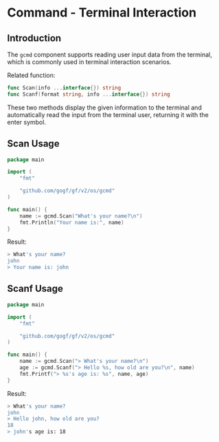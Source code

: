 # Command - Terminal Interaction

## Introduction

The `gcmd` component supports reading user input data from the terminal, which is commonly used in terminal interaction scenarios.

Related function:

```go
func Scan(info ...interface{}) string
func Scanf(format string, info ...interface{}) string
```

These two methods display the given information to the terminal and automatically read the input from the terminal user, returning it with the enter symbol.

## Scan Usage

```go
package main

import (
    "fmt"

    "github.com/gogf/gf/v2/os/gcmd"
)

func main() {
    name := gcmd.Scan("What's your name?\n")
    fmt.Println("Your name is:", name)
}
```

Result:

```bash
> What's your name?
john
> Your name is: john
```

## Scanf Usage

```go
package main

import (
    "fmt"

    "github.com/gogf/gf/v2/os/gcmd"
)

func main() {
    name := gcmd.Scan("> What's your name?\n")
    age := gcmd.Scanf("> Hello %s, how old are you?\n", name)
    fmt.Printf("> %s's age is: %s", name, age)
}
```

Result:

```bash
> What's your name?
john
> Hello john, how old are you?
18
> john's age is: 18
```

